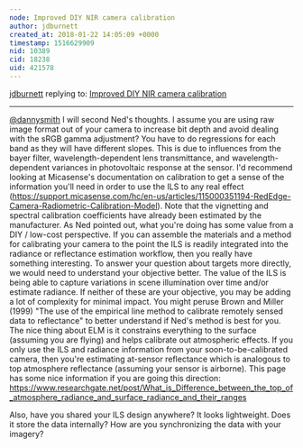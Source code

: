 ```yaml
---
node: Improved DIY NIR camera calibration
author: jdburnett
created_at: 2018-01-22 14:05:09 +0000
timestamp: 1516629909
nid: 10389
cid: 18238
uid: 421578
---
```




[jdburnett](../profile/jdburnett) replying to: [Improved DIY NIR camera calibration](../notes/nedhorning/05-01-2014/improved-diy-nir-camera-calibration)

----
[@dannysmith](/profile/dannysmith) I will second Ned's thoughts. I assume you are using raw image format out of your camera to increase bit depth and avoid dealing with the sRGB gamma adjustment? You have to do regressions for each band as they will have different slopes. This is due to influences from the bayer filter, wavelength-dependent lens transmittance, and wavelength-dependent variances in photovoltaic response at the sensor. I'd recommend looking at Micasense's documentation on calibration to get a sense of the information you'll need in order to use the ILS to any real effect (https://support.micasense.com/hc/en-us/articles/115000351194-RedEdge-Camera-Radiometric-Calibration-Model). Note that the vignetting and spectral calibration coefficients have already been estimated by the manufacturer. As Ned pointed out, what you're doing has some value from a DIY / low-cost perspective.  If you can assemble the materials and a method for calibrating your camera to the point the ILS is readily integrated into the radiance or reflectance estimation workflow, then you really have something interesting. 
To answer your question about targets more directly, we would need to understand your objective better. The value of the ILS is being able to capture variations in scene illumination over time and/or estimate radiance. If neither of these are your objective, you may be adding a lot of complexity for minimal impact. You might peruse Brown and Miller (1999) "The use of the empirical line method to calibrate remotely sensed data to reflectance" to better understand if Ned's method is best for you. The nice thing about ELM is it constrains everything to the surface (assuming you are flying) and helps calibrate out atmospheric effects. If you only use the ILS and radiance information from your soon-to-be-calibrated camera, then you're estimating at-sensor reflectance which is analogous to top atmosphere reflectance (assuming your sensor is airborne).  This page has some nice information if you are going this direction: https://www.researchgate.net/post/What_is_Difference_between_the_top_of_atmosphere_radiance_and_surface_radiance_and_their_ranges

Also, have you shared your ILS design anywhere?  It looks lightweight.  Does it store the data internally?  How are you synchronizing the data with your imagery?
